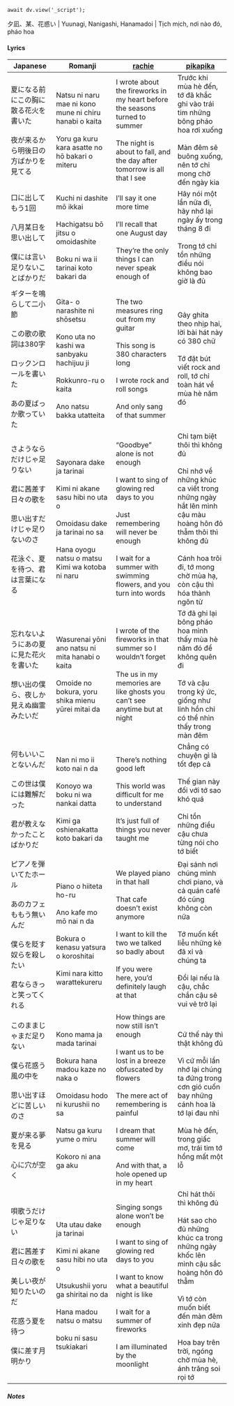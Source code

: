 ```dataviewjs
await dv.view('_script');
```
夕凪、某、花惑い | Yuunagi, Nanigashi, Hanamadoi | Tịch mịch, nơi nào đó, pháo hoa
#### Lyrics

| Japanese                                                                         | Romanji                                                                                                                                                                  | [rachie](https://docs.google.com/document/d/1oTZmQU1CqN5M5_JJMv46J7dZn8qqS7xdGz-jADwnApI/)                                                                                                                                                | [pikapika](https://pikapika-translate.blogspot.com/2021/05/elma.html)                                                                                                                                                                       |
| -------------------------------------------------------------------------------- | ------------------------------------------------------------------------------------------------------------------------------------------------------------------------ | ----------------------------------------------------------------------------------------------------------------------------------------------------------------------------------------------------------------------------------------- | ------------------------------------------------------------------------------------------------------------------------------------------------------------------------------------------------------------------------------------------- |
| 夏になる前にこの胸に散る花火を書いた<br><br>夜が来るから明後日の方ばかりを見てる                                     | Natsu ni naru mae ni kono mune ni chiru hanabi o kaita<br><br>Yoru ga kuru kara asatte no hō bakari o miteru                                                             | I wrote about the fireworks in my heart before the seasons turned to summer<br><br>The night is about to fall, and the day after tomorrow is all that I see                                                                               | Trước khi mùa hè đến, tớ đã khắc ghi vào trái tim những bông pháo hoa rơi xuống<br><br>Màn đêm sẽ buông xuống, nên tớ chỉ mong chờ đến ngày kia                                                                                             |
| 口に出してもう1回<br><br>八月某日を思い出して<br><br>僕には言い足りないことばかりだ                               | Kuchi ni dashite mō ikkai<br><br>Hachigatsu bō jitsu o omoidashite<br><br>Boku ni wa ii tarinai koto bakari da                                                           | I’ll say it one more time<br><br>I’ll recall that one August day<br><br>They’re the only things I can never speak enough of                                                                                                               | Hãy nói một lần nữa đi, hãy nhớ lại ngày ấy trong tháng 8 đi<br><br>Trong tớ chỉ tồn những điều nói không bao giờ là đủ                                                                                                                     |
| ギターを鳴らして二小節  <br><br>この歌の歌詞は380字<br><br>ロックンロールを書いた    <br><br>あの夏ばっか歌っていた       | Gita- o narashite ni shōsetsu<br><br>Kono uta no kashi wa sanbyaku hachijuu ji<br><br>Rokkunro-ru o kaita<br><br>Ano natsu bakka utatteita                               | The two measures ring out from my guitar<br><br>This song is 380 characters long<br><br>I wrote rock and roll songs<br><br>And only sang of that summer                                                                                   | Gảy ghita theo nhịp hai, lời bài hát này có 380 chữ<br><br>Tớ đặt bút viết rock and roll, tớ chỉ toàn hát về mùa hè năm đó                                                                                                                  |
| さようならだけじゃ足りない<br><br>君に茜差す日々の歌を<br><br>思い出すだけじゃ足りないのさ<br><br>花泳ぐ、夏を待つ、君は言葉になる    | Sayonara dake ja tarinai<br><br>Kimi ni akane sasu hibi no uta o<br><br>Omoidasu dake ja tarinai no sa<br><br>Hana oyogu natsu o matsu<br>Kimi wa kotoba ni naru         | “Goodbye” alone is not enough<br><br>I want to sing of glowing red days to you<br><br>Just remembering will never be enough<br><br>I wait for a summer with swimming flowers, and you turn into words                                     | Chỉ tạm biệt thôi thì không đủ<br><br>Chỉ nhớ về những khúc ca viết trong những ngày hắt lên mình cậu màu hoàng hôn đỏ thẫm thôi thì không đủ<br><br>Cánh hoa trôi đi, tớ mong chờ mùa hạ, còn cậu thì hóa thành ngôn từ                    |
| 忘れないようにあの夏に見た花火を書いた<br><br>想い出の僕ら、夜しか見えぬ幽霊みたいだ                                   | Wasurenai yōni ano natsu ni mita hanabi o kaita<br><br>Omoide no bokura, yoru shika mienu yūrei mitai da                                                                 | I wrote of the fireworks in that summer so I wouldn’t forget<br><br>The us in my memories are like ghosts you can’t see anytime but at night                                                                                              | Tớ đã ghi lại bông pháo hoa mình thấy mùa hè năm đó để không quên đi<br><br>Tớ và cậu trong ký ức, giống như linh hồn chỉ có thể nhìn thấy trong màn đêm                                                                                    |
| 何もいいことないんだ<br><br>この世は僕には難解だった<br><br>君が教えなかったことばかりだ                             | Nan ni mo ii koto nai n da<br><br>Konoyo wa boku ni wa nankai datta<br><br>Kimi ga oshienakatta koto bakari da                                                           | There’s nothing good left<br><br>This world was difficult for me to understand<br><br>It’s just full of things you never taught me                                                                                                        | Chẳng có chuyện gì là tốt đẹp cả<br><br>Thế gian này đối với tớ sao khó quá<br><br>Chỉ tồn những điều cậu chưa từng nói cho tớ biết                                                                                                         |
| ピアノを弾いてたホール<br><br>あのカフェももう無いんだ<br><br>僕らを貶す奴らを殺したい<br><br>君ならきっと笑ってくれる          | Piano o hiiteta ho-ru<br><br>Ano kafe mo mō nai n da<br><br>Bokura o kenasu yatsura o koroshitai<br><br>Kimi nara kitto warattekureru                                    | We played piano in that hall<br><br>That cafe doesn’t exist anymore<br><br>I want to kill the two we talked so badly about<br><br>If you were here, you’d definitely laugh at that                                                        | Đại sảnh nơi chúng mình chơi piano, và cả quán café đó cũng không còn nữa<br><br>Tớ muốn kết liễu những kẻ đã xỉ vả chúng ta<br><br>Đổi lại nếu là cậu, chắc chắn cậu sẽ vui vẻ trở lại                                                     |
| このままじゃまだ足りない<br><br>僕ら花惑う風の中を<br><br>思い出すほどに苦しいのさ<br><br>夏が来る夢を見る<br><br>心に穴が空く  | Kono mama ja mada tarinai<br><br>Bokura hana madou kaze no naka o<br><br>Omoidasu hodo ni kurushii no sa<br><br>Natsu ga kuru yume o miru<br><br>Kokoro ni ana ga aku    | How things are now still isn’t enough<br><br>I want us to be lost in a breeze obfuscated by flowers<br><br>The mere act of remembering is painful<br><br>I dream that summer will come<br><br>And with that, a hole opened up in my heart | Cứ thế này thì thật không đủ<br><br>Vì cứ mỗi lần nhớ lại chúng ta đứng trong cơn gió cuốn bay những cánh hoa là tớ lại đau nhỉ<br><br>Mùa hè đến, trong giấc mơ, trái tim tớ hổng mất một lỗ                                               |
| 唄歌うだけじゃ足りない<br><br>君に茜差す日々の歌を<br><br>美しい夜が知りたいのだ<br><br>花惑う夏を待つ <br><br>僕に差す月明かり | Uta utau dake ja tarinai<br><br>Kimi ni akane sasu hibi no uta o<br><br>Utsukushii yoru ga shiritai no da<br><br>Hana madou natsu o matsu<br><br>boku ni sasu tsukiakari | Singing songs alone won’t be enough <br><br>I want to sing of glowing red days to you<br><br>I want to know what a beautiful night is like<br><br>I wait for a summer of fireworks<br><br>I am illuminated by the moonlight               | Chỉ hát thôi thì không đủ<br><br>Hát sao cho đủ những khúc ca trong những ngày khốc lên mình cậu sắc hoàng hôn đỏ thẫm<br><br>Vì tớ còn muốn biết đến màn đêm xinh đẹp nữa<br><br>Hoa bay trên trời, ngóng chờ mùa hè, ánh trăng soi rọi tớ |
##### Notes
>